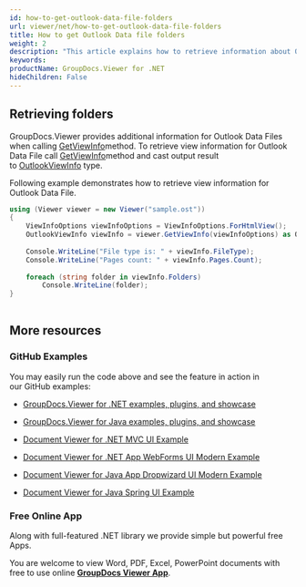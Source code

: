 ```yaml
---
id: how-to-get-outlook-data-file-folders
url: viewer/net/how-to-get-outlook-data-file-folders
title: How to get Outlook Data file folders
weight: 2
description: "This article explains how to retrieve information about Outlook Data File with GroupDocs.Viewer within your .NET applications."
keywords: 
productName: GroupDocs.Viewer for .NET
hideChildren: False
---
```

## Retrieving folders

GroupDocs.Viewer provides additional information for Outlook Data Files when calling [GetViewInfo](https://apireference.groupdocs.com/net/viewer/groupdocs.viewer/viewer/methods/getviewinfo)method. To retrieve view information for Outlook Data File call [GetViewInfo](https://apireference.groupdocs.com/net/viewer/groupdocs.viewer/viewer/methods/getviewinfo)method and cast output result to [OutlookViewInfo](https://apireference.groupdocs.com/net/viewer/groupdocs.viewer.results/outlookviewinfo) type.

Following example demonstrates how to retrieve view information for Outlook Data File.

```csharp
using (Viewer viewer = new Viewer("sample.ost"))
{
    ViewInfoOptions viewInfoOptions = ViewInfoOptions.ForHtmlView();
    OutlookViewInfo viewInfo = viewer.GetViewInfo(viewInfoOptions) as OutlookViewInfo;
 
    Console.WriteLine("File type is: " + viewInfo.FileType);
    Console.WriteLine("Pages count: " + viewInfo.Pages.Count);
    
    foreach (string folder in viewInfo.Folders)
        Console.WriteLine(folder);
}      
      

```

## More resources

### GitHub Examples

You may easily run the code above and see the feature in action in our GitHub examples:

*   [GroupDocs.Viewer for .NET examples, plugins, and showcase](https://github.com/groupdocs-viewer/GroupDocs.Viewer-for-.NET)
    
*   [GroupDocs.Viewer for Java examples, plugins, and showcase](https://github.com/groupdocs-viewer/GroupDocs.Viewer-for-Java)
    
*   [Document Viewer for .NET MVC UI Example](https://github.com/groupdocs-viewer/GroupDocs.Viewer-for-.NET-MVC) 
    
*   [Document Viewer for .NET App WebForms UI Modern Example](https://github.com/groupdocs-viewer/GroupDocs.Viewer-for-.NET-WebForms)
    
*   [Document Viewer for Java App Dropwizard UI Modern Example](https://github.com/groupdocs-viewer/GroupDocs.Viewer-for-Java-Dropwizard)
    
*   [Document Viewer for Java Spring UI Example](https://github.com/groupdocs-viewer/GroupDocs.Viewer-for-Java-Spring)
    

### Free Online App

Along with full-featured .NET library we provide simple but powerful free Apps.

You are welcome to view Word, PDF, Excel, PowerPoint documents with free to use online **[GroupDocs Viewer App](https://products.groupdocs.app/viewer)**.

